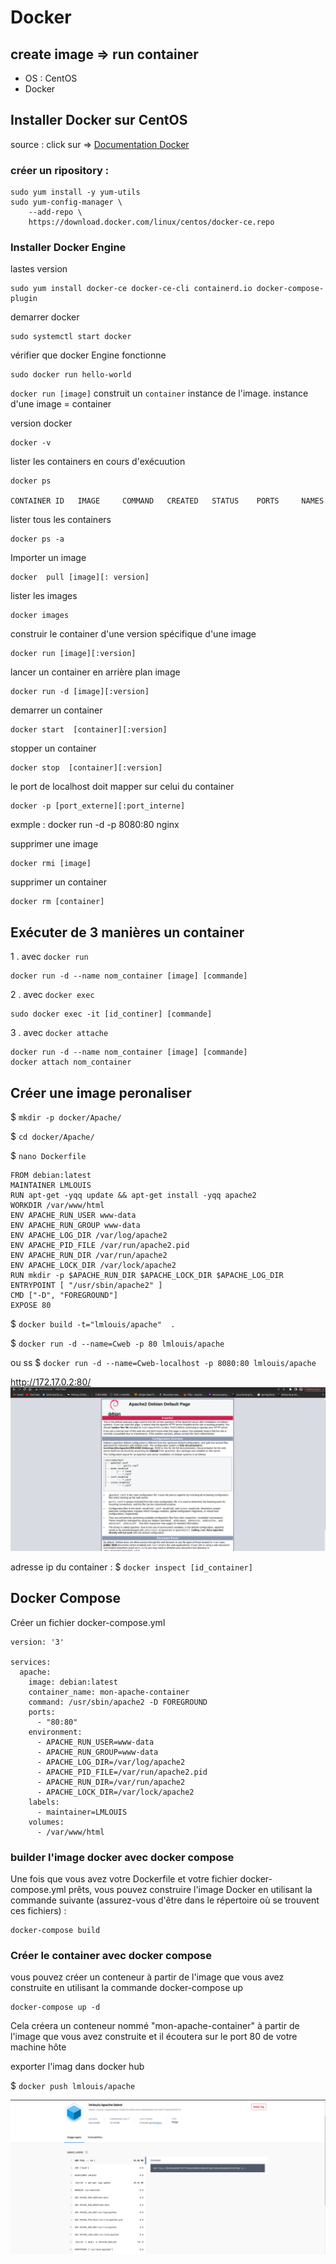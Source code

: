 # Docker 
create image  => run container 
----
* OS : CentOS
* Docker
  
## Installer Docker  sur CentOS

source : click sur => [Documentation Docker](https://docs.docker.com/engine/install/centos/)

### créer un ripository : 

```
sudo yum install -y yum-utils
sudo yum-config-manager \
    --add-repo \
    https://download.docker.com/linux/centos/docker-ce.repo
```

### Installer Docker Engine 

lastes version 
```
sudo yum install docker-ce docker-ce-cli containerd.io docker-compose-plugin
```


demarrer docker 
```
sudo systemctl start docker
```

vérifier que docker Engine fonctionne 
```
sudo docker run hello-world
```
`docker run [image]` construit un `container` instance de l'image.
instance d'une image = container 

version docker 
```
docker -v 
```
lister les containers  en cours d'exécuution 
```
docker ps 

CONTAINER ID   IMAGE     COMMAND   CREATED   STATUS    PORTS     NAMES

```

lister tous les containers  
```
docker ps -a 
```

Importer un image 
```
docker  pull [image][: version]
```

lister les images
```
docker images
```
construir le container d'une version spécifique d'une image 
```
docker run [image][:version]
```

lancer un container en arrière plan 
image 
```
docker run -d [image][:version]
```
demarrer un container 
```
docker start  [container][:version]
```
stopper un container 
```
docker stop  [container][:version]
```

le port de localhost doit mapper sur celui du container 
```
docker -p [port_externe][:port_interne]
```
exmple : docker run -d -p 8080:80 nginx

supprimer une image
```
docker rmi [image]
```
supprimer un container 
```
docker rm [container]
```

## Exécuter de 3 manières un container 

1 . avec `docker run`
```
docker run -d --name nom_container [image] [commande]
```
2 . avec `docker exec`
```
sudo docker exec -it [id_continer] [commande]

```
3 . avec `docker attache`
```
docker run -d --name nom_container [image] [commande]
docker attach nom_container
```



## Créer une image peronaliser

$ `mkdir -p docker/Apache/`

$ `cd docker/Apache/`

$ `nano Dockerfile`

```
FROM debian:latest
MAINTAINER LMLOUIS
RUN apt-get -yqq update && apt-get install -yqq apache2
WORKDIR /var/www/html
ENV APACHE_RUN_USER www-data
ENV APACHE_RUN_GROUP www-data
ENV APACHE_LOG_DIR /var/log/apache2
ENV APACHE_PID_FILE /var/run/apache2.pid
ENV APACHE_RUN_DIR /var/run/apache2
ENV APACHE_LOCK_DIR /var/lock/apache2
RUN mkdir -p $APACHE_RUN_DIR $APACHE_LOCK_DIR $APACHE_LOG_DIR
ENTRYPOINT [ "/usr/sbin/apache2" ]
CMD ["-D", "FOREGROUND"]
EXPOSE 80
```

$ `docker build -t="lmlouis/apache"  .`

$ `docker run -d --name=Cweb -p 80 lmlouis/apache `

ou ss
$ `docker run -d --name=Cweb-localhost -p 8080:80 lmlouis/apache `

[host_conttainer]:[port]
http://172.17.0.2:80/
![](appache.png)

adresse ip du container : 
$ `docker inspect [id_container]`

## Docker Compose 
Créer un fichier docker-compose.yml
```
version: '3'

services:
  apache:
    image: debian:latest
    container_name: mon-apache-container
    command: /usr/sbin/apache2 -D FOREGROUND
    ports:
      - "80:80"
    environment:
      - APACHE_RUN_USER=www-data
      - APACHE_RUN_GROUP=www-data
      - APACHE_LOG_DIR=/var/log/apache2
      - APACHE_PID_FILE=/var/run/apache2.pid
      - APACHE_RUN_DIR=/var/run/apache2
      - APACHE_LOCK_DIR=/var/lock/apache2
    labels:
      - maintainer=LMLOUIS
    volumes:
      - /var/www/html
```
### builder l'image docker avec docker compose 
Une fois que vous avez votre Dockerfile et votre fichier docker-compose.yml prêts, vous pouvez construire l'image Docker en utilisant la commande suivante (assurez-vous d'être dans le répertoire où se trouvent ces fichiers) :
```|
docker-compose build
```
### Créer le container avec docker compose
vous pouvez créer un conteneur à partir de l'image que vous avez construite en utilisant la commande docker-compose up 
```
docker-compose up -d
```
Cela créera un conteneur nommé "mon-apache-container" à partir de l'image que vous avez construite et il écoutera sur le port 80 de votre machine hôte

exporter l'imag dans docker hub 

$ `docker push lmlouis/apache`

![](dockerhubripository.png)

